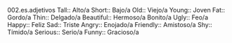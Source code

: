 002.es.adjetivos
Tall:: Alto/a
Short:: Bajo/a
Old:: Viejo/a
Young:: Joven
Fat:: Gordo/a
Thin:: Delgado/a
Beautiful:: Hermoso/a Bonito/a
Ugly:: Feo/a
Happy:: Feliz
Sad:: Triste
Angry:: Enojado/a
Friendly:: Amistoso/a
Shy:: Tímido/a
Serious:: Serio/a
Funny:: Gracioso/a
